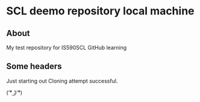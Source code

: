 # SCL deemo repository local machine

## About
My test repository for IS590SCL GitHub learning

## Some headers

Just starting out
Cloning attempt successful.

 ( ͡° ͜ʖ ͡°)